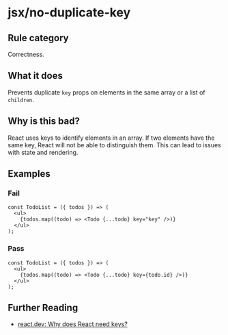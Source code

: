 # jsx/no-duplicate-key

## Rule category

Correctness.

## What it does

Prevents duplicate `key` props on elements in the same array or a list of `children`.

## Why is this bad?

React uses keys to identify elements in an array. If two elements have the same key, React will not be able to distinguish them. This can lead to issues with state and rendering.

## Examples

### Fail

```tsx
const TodoList = ({ todos }) => (
  <ul>
    {todos.map((todo) => <Todo {...todo} key="key" />)}
  </ul>
);
```

### Pass

```tsx
const TodoList = ({ todos }) => (
  <ul>
    {todos.map((todo) => <Todo {...todo} key={todo.id} />)}
  </ul>
);
```

## Further Reading

- [react.dev: Why does React need keys?](https://react.dev/learn/rendering-lists#why-does-react-need-keys)
